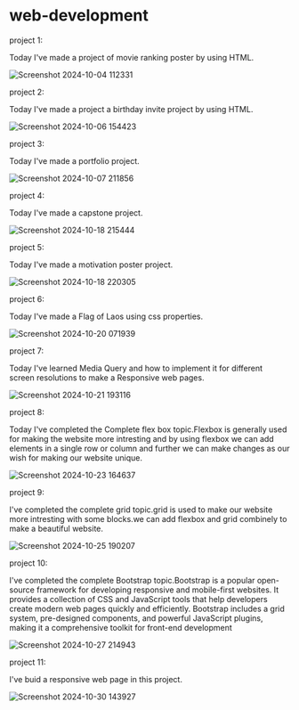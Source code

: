 # web-development

project 1:

Today I've made a project of movie ranking poster by using HTML.

![Screenshot 2024-10-04 112331](https://github.com/user-attachments/assets/343d5e12-1a27-41bb-904e-fc7c40c5d7b6)

project 2:

Today I've made a project a birthday invite project by using HTML.

![Screenshot 2024-10-06 154423](https://github.com/user-attachments/assets/0d06ccef-e63a-406a-96cf-9ac48fcd62a4)

project 3:

Today I've made a portfolio project.

![Screenshot 2024-10-07 211856](https://github.com/user-attachments/assets/bee53099-8d1d-46a7-8177-7d815af8cd34)

project 4:

Today I've made a capstone project.

![Screenshot 2024-10-18 215444](https://github.com/user-attachments/assets/74aa8d12-968d-4f80-8161-b1a66e0be07b)

project 5:

Today I've made a motivation poster project.

![Screenshot 2024-10-18 220305](https://github.com/user-attachments/assets/f51acf28-3e91-4313-8b5f-9b67f2dd0891)

project 6:

Today I've made a Flag of Laos using css properties.

![Screenshot 2024-10-20 071939](https://github.com/user-attachments/assets/579291aa-3928-488d-bb81-f4ad23cd1167)

project 7:

Today I've learned Media Query and how to implement it for different screen resolutions to make a Responsive web pages.

![Screenshot 2024-10-21 193116](https://github.com/user-attachments/assets/60f1ac19-5d7a-4674-8c29-35ed5321443a)

project 8:

Today I've completed the Complete flex box topic.Flexbox is generally used for making the website more intresting and by using flexbox we can add elements in a single row or column and further we can make changes as our wish for making our website unique.

![Screenshot 2024-10-23 164637](https://github.com/user-attachments/assets/b819e8e9-6d04-4b5b-b1f4-2a39126d2eaf)

project 9:

I've completed the complete grid topic.grid is used to make our website more intresting with some blocks.we can add flexbox and grid combinely to make a beautiful website.

![Screenshot 2024-10-25 190207](https://github.com/user-attachments/assets/5cb95080-472b-4951-b543-71011350baa1)

project 10:

I've completed the complete Bootstrap topic.Bootstrap is a popular open-source framework for developing responsive and mobile-first websites. It provides a collection of CSS and JavaScript tools that help developers create modern web pages quickly and efficiently. Bootstrap includes a grid system, pre-designed components, and powerful JavaScript plugins, making it a comprehensive toolkit for front-end development

![Screenshot 2024-10-27 214943](https://github.com/user-attachments/assets/144be64b-6ae1-4bde-aff6-a7f9b6cbe65f)

project 11:

I've buid a responsive web page in this project.

![Screenshot 2024-10-30 143927](https://github.com/user-attachments/assets/25b0172c-9291-4e62-82d4-0d552a080623)






















